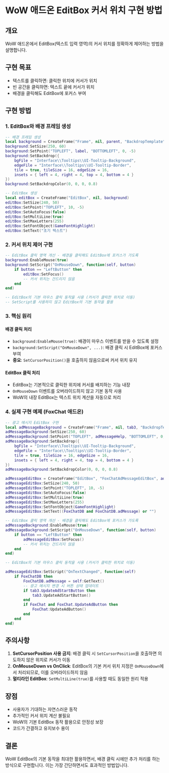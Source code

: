 # WoW 애드온 EditBox 커서 위치 구현 방법

## 개요
WoW 애드온에서 EditBox(텍스트 입력 영역)의 커서 위치를 정확하게 제어하는 방법을 설명합니다.

## 구현 목표
- 텍스트를 클릭하면: 클릭한 위치에 커서가 위치
- 빈 공간을 클릭하면: 텍스트 끝에 커서가 위치
- 배경을 클릭해도 EditBox에 포커스 부여

## 구현 방법

### 1. EditBox와 배경 프레임 생성

```lua
-- 배경 프레임 생성
local background = CreateFrame("Frame", nil, parent, "BackdropTemplate")
background:SetSize(250, 60)
background:SetPoint("TOPLEFT", label, "BOTTOMLEFT", 0, -5)
background:SetBackdrop({
    bgFile = "Interface\\Tooltips\\UI-Tooltip-Background",
    edgeFile = "Interface\\Tooltips\\UI-Tooltip-Border",
    tile = true, tileSize = 16, edgeSize = 16,
    insets = { left = 4, right = 4, top = 4, bottom = 4 }
})
background:SetBackdropColor(0, 0, 0, 0.8)

-- EditBox 생성
local editBox = CreateFrame("EditBox", nil, background)
editBox:SetSize(240, 50)
editBox:SetPoint("TOPLEFT", 10, -5)
editBox:SetAutoFocus(false)
editBox:SetMultiLine(true)
editBox:SetMaxLetters(255)
editBox:SetFontObject(GameFontHighlight)
editBox:SetText("초기 텍스트")
```

### 2. 커서 위치 제어 구현

```lua
-- EditBox 클릭 영역 개선 - 배경을 클릭해도 EditBox에 포커스가 가도록
background:EnableMouse(true)
background:SetScript("OnMouseDown", function(self, button)
    if button == "LeftButton" then
        editBox:SetFocus()
        -- 커서 위치는 건드리지 않음
    end
end)

-- EditBox의 기본 마우스 클릭 동작을 사용 (커서가 클릭한 위치로 이동)
-- SetScript를 사용하지 않고 EditBox의 기본 동작을 활용
```

### 3. 핵심 원리

#### 배경 클릭 처리
- `background:EnableMouse(true)`: 배경이 마우스 이벤트를 받을 수 있도록 설정
- `background:SetScript("OnMouseDown", ...)`: 배경 클릭 시 EditBox에 포커스 부여
- **중요**: `SetCursorPosition()`을 호출하지 않음으로써 커서 위치 유지

#### EditBox 클릭 처리
- EditBox는 기본적으로 클릭한 위치에 커서를 배치하는 기능 내장
- `OnMouseDown` 이벤트를 오버라이드하지 않고 기본 동작 사용
- WoW의 내장 EditBox는 텍스트 위치 계산을 자동으로 처리

### 4. 실제 구현 예제 (FoxChat 애드온)

```lua
-- 광고 메시지 EditBox 구현
local adMessageBackground = CreateFrame("Frame", nil, tab3, "BackdropTemplate")
adMessageBackground:SetSize(250, 60)
adMessageBackground:SetPoint("TOPLEFT", adMessageHelp, "BOTTOMLEFT", 0, -5)
adMessageBackground:SetBackdrop({
    bgFile = "Interface\\Tooltips\\UI-Tooltip-Background",
    edgeFile = "Interface\\Tooltips\\UI-Tooltip-Border",
    tile = true, tileSize = 16, edgeSize = 16,
    insets = { left = 4, right = 4, top = 4, bottom = 4 }
})
adMessageBackground:SetBackdropColor(0, 0, 0, 0.8)

adMessageEditBox = CreateFrame("EditBox", "FoxChatAdMessageEditBox", adMessageBackground)
adMessageEditBox:SetSize(240, 50)
adMessageEditBox:SetPoint("TOPLEFT", 10, -5)
adMessageEditBox:SetAutoFocus(false)
adMessageEditBox:SetMultiLine(true)
adMessageEditBox:SetMaxLetters(255)
adMessageEditBox:SetFontObject(GameFontHighlight)
adMessageEditBox:SetText((FoxChatDB and FoxChatDB.adMessage) or "")

-- EditBox 클릭 영역 개선 - 배경을 클릭해도 EditBox에 포커스가 가도록
adMessageBackground:EnableMouse(true)
adMessageBackground:SetScript("OnMouseDown", function(self, button)
    if button == "LeftButton" then
        adMessageEditBox:SetFocus()
        -- 커서 위치는 건드리지 않음
    end
end)

-- EditBox의 기본 마우스 클릭 동작을 사용 (커서가 클릭한 위치로 이동)

adMessageEditBox:SetScript("OnTextChanged", function(self)
    if FoxChatDB then
        FoxChatDB.adMessage = self:GetText()
        -- 광고 메시지 변경 시 버튼 상태 업데이트
        if tab3.UpdateAdStartButton then
            tab3.UpdateAdStartButton()
        end
        if FoxChat and FoxChat.UpdateAdButton then
            FoxChat:UpdateAdButton()
        end
    end
end)
```

## 주의사항

1. **SetCursorPosition 사용 금지**: 배경 클릭 시 `SetCursorPosition`을 호출하면 의도하지 않은 위치로 커서가 이동
2. **OnMouseDown vs OnClick**: EditBox의 기본 커서 위치 지정은 `OnMouseDown`에서 처리되므로, 이를 오버라이드하지 않음
3. **멀티라인 EditBox**: `SetMultiLine(true)`를 사용할 때도 동일한 원리 적용

## 장점

- 사용자가 기대하는 자연스러운 동작
- 추가적인 커서 위치 계산 불필요
- WoW의 기본 EditBox 동작 활용으로 안정성 보장
- 코드가 간결하고 유지보수 용이

## 결론

WoW EditBox의 기본 동작을 최대한 활용하면서, 배경 클릭 시에만 추가 처리를 하는 방식으로 구현합니다. 이는 가장 간단하면서도 효과적인 방법입니다.